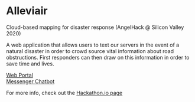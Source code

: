 # Alleviair

Cloud-based mapping for disaster response (AngelHack @ Silicon Valley 2020)  
  
A web application that allows users to text our servers in the event of a natural disaster in order to crowd source vital information about road obstructions. First responders can then draw on this information in order to save time and lives.

[Web Portal](https://alleviair.herokuapp.com/)  
[Messenger Chatbot](https://www.messenger.com/t/786686305061573)

For more info, check out the [Hackathon.io page](https://www.hackathon.io/projects/22299)
